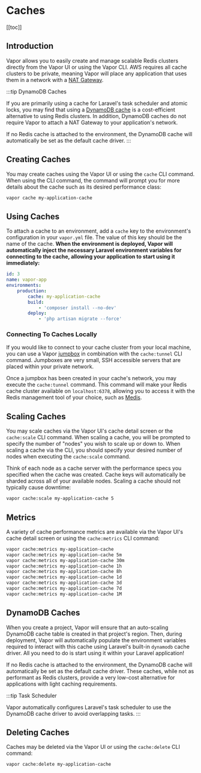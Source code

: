 # Caches

[[toc]]

## Introduction

Vapor allows you to easily create and manage scalable Redis clusters directly from the Vapor UI or using the Vapor CLI. AWS requires all cache clusters to be private, meaning Vapor will place any application that uses them in a network with a [NAT Gateway](./networks.md#nat-gateways).

:::tip DynamoDB Caches

If you are primarily using a cache for Laravel's task scheduler and atomic locks, you may find that using a [DynamoDB cache](#dynamodb-caches) is a cost-efficient alternative to using Redis clusters. In addition, DynamoDB caches do not require Vapor to attach a NAT Gateway to your application's network.

If no Redis cache is attached to the environment, the DynamoDB cache will automatically be set as the default cache driver.
:::

## Creating Caches

You may create caches using the Vapor UI or using the `cache` CLI command. When using the CLI command, the command will prompt you for more details about the cache such as its desired performance class:

```bash
vapor cache my-application-cache
```

## Using Caches

To attach a cache to an environment, add a `cache` key to the environment's configuration in your `vapor.yml` file. The value of this key should be the name of the cache. **When the environment is deployed, Vapor will automatically inject the necessary Laravel environment variables for connecting to the cache, allowing your application to start using it immediately:**

```yaml
id: 3
name: vapor-app
environments:
    production:
        cache: my-application-cache
        build:
            - 'composer install --no-dev'
        deploy:
            - 'php artisan migrate --force'
```

### Connecting To Caches Locally

If you would like to connect to your cache cluster from your local machine, you can use a Vapor [jumpbox](./networks.md#jumpboxes) in combination with the `cache:tunnel` CLI command. Jumpboxes are very small, SSH accessible servers that are placed within your private network.

Once a jumpbox has been created in your cache's network, you may execute the `cache:tunnel` command. This command will make your Redis cache cluster available on `localhost:6378`, allowing you to access it with the Redis management tool of your choice, such as [Medis](http://getmedis.com).

## Scaling Caches

You may scale caches via the Vapor UI's cache detail screen or the `cache:scale` CLI command. When scaling a cache, you will be prompted to specify the number of "nodes" you wish to scale up or down to. When scaling a cache via the CLI, you should specify your desired number of nodes when executing the `cache:scale` command.

Think of each node as a cache server with the performance specs you specified when the cache was created. Cache keys will automatically be sharded across all of your available nodes. Scaling a cache should not typically cause downtime:

```bash
vapor cache:scale my-application-cache 5
```

## Metrics

A variety of cache performance metrics are available via the Vapor UI's cache detail screen or using the `cache:metrics` CLI command:

```bash
vapor cache:metrics my-application-cache
vapor cache:metrics my-application-cache 5m
vapor cache:metrics my-application-cache 30m
vapor cache:metrics my-application-cache 1h
vapor cache:metrics my-application-cache 8h
vapor cache:metrics my-application-cache 1d
vapor cache:metrics my-application-cache 3d
vapor cache:metrics my-application-cache 7d
vapor cache:metrics my-application-cache 1M
```

## DynamoDB Caches

When you create a project, Vapor will ensure that an auto-scaling DynamoDB cache table is created in that project's region. Then, during deployment, Vapor will automatically populate the environment variables required to interact with this cache using Laravel's built-in `dynamodb` cache driver. All you need to do is start using it within your Laravel application!

If no Redis cache is attached to the environment, the DynamoDB cache will automatically be set as the default cache driver. These caches, while not as performant as Redis clusters, provide a very low-cost alternative for applications with light caching requirements.

:::tip Task Scheduler

Vapor automatically configures Laravel's task scheduler to use the DynamoDB cache driver to avoid overlapping tasks.
:::

## Deleting Caches

Caches may be deleted via the Vapor UI or using the `cache:delete` CLI command:

```bash
vapor cache:delete my-application-cache
```
